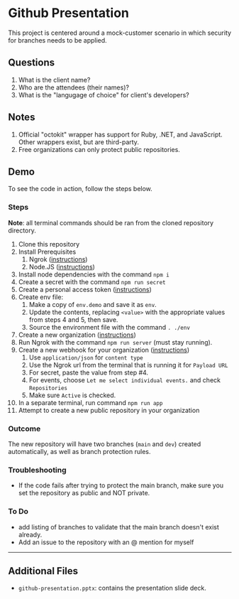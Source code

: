 # Github Presentation
This project is centered around a mock-customer scenario in which security for branches needs to be applied.

## Questions
1. What is the client name?
2. Who are the attendees (their names)?
3. What is the "langugage of choice" for client's developers?

## Notes
1. Official "octokit" wrapper has support for Ruby, .NET, and JavaScript. Other wrappers exist, but are third-party.
2. Free organizations can only protect public repositories.

## Demo
To see the code in action, follow the steps below.

### Steps
__Note__: all terminal commands should be ran from the cloned repository directory.

1. Clone this repository
2. Install Prerequisites
   1. Ngrok ([instructions](https://ngrok.com/download))
   2. Node.JS ([instructions](https://nodejs.org/en/download/))
3. Install node dependencies with the command `npm i`
4. Create a secret with the command `npm run secret`
5. Create a personal access token ([instructions](https://docs.github.com/en/authentication/keeping-your-account-and-data-secure/creating-a-personal-access-token))
6. Create env file:
   1. Make a copy of `env.demo` and save it as `env`.
   2. Update the contents, replacing `<value>` with the appropriate values from steps 4 and 5, then save.
   3. Source the environment file with the command `. ./env`
7. Create a new organization ([instructions](https://docs.github.com/en/organizations/collaborating-with-groups-in-organizations/creating-a-new-organization-from-scratch))
8.  Run Ngrok with the command `npm run server` (must stay running).
9.  Create a new webhook for your organization ([instructions](https://docs.github.com/en/developers/webhooks-and-events/webhooks/creating-webhooks))
    1.  Use `application/json` for `content type`
    2.  Use the Ngrok url from the terminal that is running it for `Payload URL`
    3.  For secret, paste the value from step #4.
    4.  For events, choose `Let me select individual events.` and check `Repositories`
    5.  Make sure `Active` is checked.
10. In a separate terminal, run command `npm run app`
11. Attempt to create a new public repository in your organization

### Outcome
The new repository will have two branches (`main` and `dev`) created automatically, as well as branch protection rules.

### Troubleshooting
- If the code fails after trying to protect the main branch, make sure you set the repository as public and NOT private.

### To Do
- add listing of branches to validate that the main branch doesn't exist already.
- Add an issue to the repository with an @ mention for myself
---

## Additional Files
- `github-presentation.pptx`: contains the presentation slide deck.